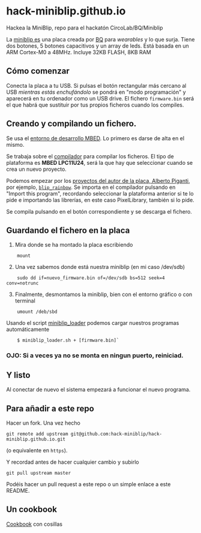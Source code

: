 # hack-miniblip.github.io

Hackea la MiniBlip, repo para el hackatón CircoLab/BQ/Miniblip

La [miniblip es](https://github.com/bqlabs/miniBLIP) una placa creada
por [BQ](http://github.com/bqlabs) para *wearables* y lo que
surja. Tiene dos botones, 5 botones capacitivos y un array de
leds. Está basada en un ARM Cortex-M0 a 48MHz. Incluye 32KB FLASH, 8KB RAM

## Cómo comenzar

Conecta la placa a tu USB. Si pulsas el botón rectangular más cercano al
USB *mientras estás enchufándolo* se pondrá en "modo programación" y aparecerá en tu ordenador como
un USB drive. El fichero ``firmware.bin`` será el que habrá que sustituir
por tus propios ficheros cuando los compiles.

## Creando y compilando un fichero.

Se usa el [entorno de desarrollo MBED](http://developer.mbed.org). Lo
primero es darse de alta en el mismo.

Se trabaja sobre el [compilador](https://developer.mbed.org/compiler/)
para compilar los ficheros. El tipo de plataforma es **MBED LPC11U24**,
será la que hay que seleccionar cuando se crea un nuevo proyecto.

Podemos empezar por los
[proyectos del autor de la placa, Alberto Piganti](https://developer.mbed.org/users/pighixxx/),
por ejemplo,
[`blip_rainbow`](https://developer.mbed.org/users/pighixxx/code/blip_rainbow/). Se
importa en el compilador pulsando en "Import this program", recordando
seleccionar la plataforma anterior si te lo pide e importando las
librerías, en este caso PixelLibrary, también si lo pide.

Se compila pulsando en el botón correspondiente y se descarga el
fichero.

## Guardando el fichero en la placa


1. Mira donde se ha montado la placa escribiendo    

```shell
	mount
```

2. Una vez sabemos donde está nuestra miniblip (en mi caso /dev/sdb)    

```shell
	sudo dd if=nuevo_firmware.bin of=/dev/sdb bs=512 seek=4 conv=notrunc
```

3. Finalmente, desmontamos la miniblip, bien con el entorno gráfico o con terminal

```
    umount /deb/sbd
```

Usando el script [miniblip_loader](miniblip_loader.sh) podemos cargar nuestros programas automáticamente    

```shell
	$ miniblip_loader.sh + [firmware.bin]`
```

### **OJO:** Si a veces ya no se monta en ningun puerto, reiniciad.

## Y listo

Al conectar de nuevo el sistema empezará a funcionar el nuevo
programa.

## Para añadir a este repo

Hacer un fork. Una vez hecho

	git remote add upstream git@github.com:hack-miniblip/hack-miniblip.github.io.git

(o equivalente en `https`).

Y recordad antes de hacer cualquier cambio y subirlo

	git pull upstream master

Podéis hacer un pull request a este repo o un simple enlace a este README.

## Un cookbook

[Cookbook](cookbook.md) con cosillas

